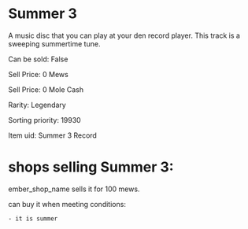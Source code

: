 # Summer 3

A music disc that you can play at your den record player. This track is a sweeping summertime tune.

Can be sold: False

Sell Price: 0 Mews

Sell Price: 0 Mole Cash

Rarity: Legendary

Sorting priority: 19930

Item uid: Summer 3 Record

# shops selling Summer 3:

ember_shop_name sells it for 100 mews.

  can buy it when meeting conditions: 

    - it is summer